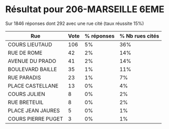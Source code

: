 # Résultat pour 206-MARSEILLE 6EME

Sur 1846 réponses dont 292 avec une rue cité (taux réussite 15%)

| Rue | Vote | % réponses | % Nb rues cités|
|-----|------|------------|----------------|
| COURS LIEUTAUD | 106 | 5% | 36%|
| RUE DE ROME | 42 | 2% | 14%|
| AVENUE DU PRADO | 41 | 2% | 14%|
| BOULEVARD BAILLE | 35 | 1% | 11%|
| RUE PARADIS | 23 | 1% | 7%|
| PLACE CASTELLANE | 13 | 0% | 4%|
| COURS JULIEN | 8 | 0% | 2%|
| RUE BRETEUIL | 8 | 0% | 2%|
| PLACE JEAN JAURES | 5 | 0% | 1%|
| COURS PIERRE PUGET | 3 | 0% | 1%|
